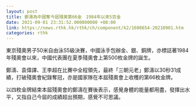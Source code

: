```yaml
---
layout: post
title: 鄭濤為中國奪今屆殘奧第66金　1984年以來5百金
date: 2021-09-01 23:31:52.000000000 +08:00
link: https://news.rthk.hk/rthk/ch/component/k2/1608654-20210901.htm
categories: rthk
---
```


東京殘奧男子50米自由泳S5級決賽，中國泳手包辦金、銀、銅牌，亦標誌著1984年殘奧會以來，中國代表團在夏季殘奧會上第500枚金牌的誕生。

鄭濤、袁偉譯、王李超在比賽中全程領先，最終「三朝元老」鄭濤以30秒31成績，打破殘奧會紀錄奪冠，亦是國家隊在本屆殘奧會上收穫的第66枚金牌。

以四枚金牌結束本屆殘奧會的鄭濤在賽後表示，感覺身體的能量都用盡，發揮出水平，又指自己今屆的成績超出預期，感覺不可思議。
